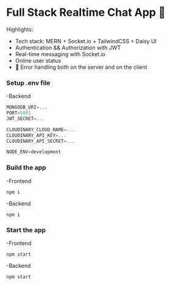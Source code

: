 #  Full Stack Realtime Chat App 🧌

Highlights:

-  Tech stack: MERN + Socket.io + TailwindCSS + Daisy UI
-  Authentication && Authorization with JWT
-  Real-time messaging with Socket.io
-  Online user status
- 🐞 Error handling both on the server and on the client


### Setup .env file
-Backend
```js
MONGODB_URI=...
PORT=5001
JWT_SECRET=...

CLOUDINARY_CLOUD_NAME=...
CLOUDINARY_API_KEY=...
CLOUDINARY_API_SECRET=...

NODE_ENV=development
```

### Build the app

-Frontend
```shell
npm i
```

-Backend
```shell
npm i
```
### Start the app

-Frontend
```shell
npm start
```

-Backend
```shell
npm start
```
